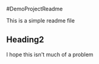 #DemoProjectReadme

This is a simple readme file

## Heading2

I hope this isn't much of a problem

